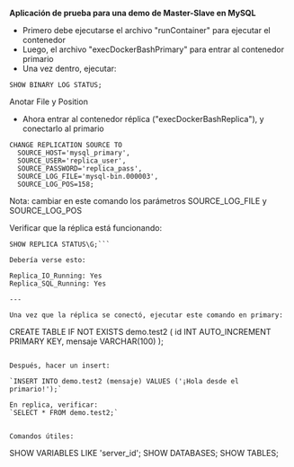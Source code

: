 **Aplicación de prueba para una demo de Master-Slave en MySQL**
- Primero debe ejecutarse el archivo "runContainer" para ejecutar el contenedor
- Luego, el archivo "execDockerBashPrimary" para entrar al contenedor primario
- Una vez dentro, ejecutar:

`SHOW BINARY LOG STATUS;`

Anotar File y Position

- Ahora entrar al contenedor réplica ("execDockerBashReplica"), y conectarlo al primario

```
CHANGE REPLICATION SOURCE TO
  SOURCE_HOST='mysql_primary',
  SOURCE_USER='replica_user',
  SOURCE_PASSWORD='replica_pass',
  SOURCE_LOG_FILE='mysql-bin.000003',
  SOURCE_LOG_POS=158;
```

Nota: cambiar en este comando los parámetros SOURCE_LOG_FILE y SOURCE_LOG_POS

Verificar que la réplica está funcionando:

```START REPLICA;
SHOW REPLICA STATUS\G;```

Debería verse esto:

Replica_IO_Running: Yes
Replica_SQL_Running: Yes

---

Una vez que la réplica se conectó, ejecutar este comando en primary:

```
CREATE TABLE IF NOT EXISTS demo.test2 (
  id INT AUTO_INCREMENT PRIMARY KEY,
  mensaje VARCHAR(100)
);
```

Después, hacer un insert:

`INSERT INTO demo.test2 (mensaje) VALUES ('¡Hola desde el primario!');`

En replica, verificar:
`SELECT * FROM demo.test2;`


Comandos útiles:

```
SHOW VARIABLES LIKE 'server_id';
SHOW DATABASES;
SHOW TABLES;
```